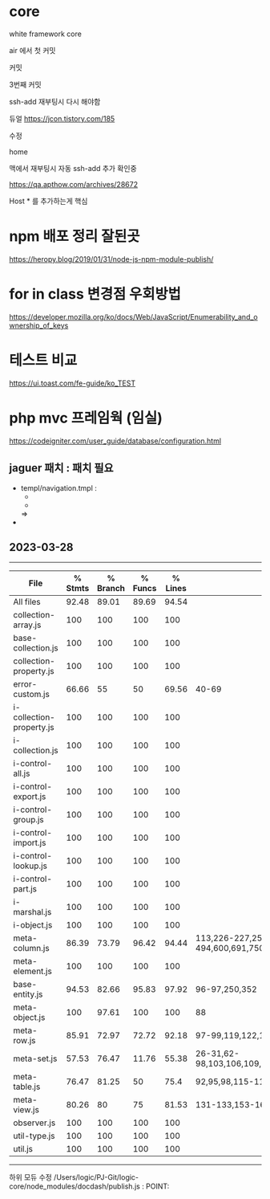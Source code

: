 # core
white framework core

air 에서 첫  커밋

커밋

3번째 커밋


ssh-add 재부팅시 다시 해야함


듀얼
https://jcon.tistory.com/185

수정

home


맥에서 재부팅시 자동 ssh-add 추가 확인중

https://qa.apthow.com/archives/28672

Host * 를 추가하는게 핵심


# npm 배포 정리 잘된곳
https://heropy.blog/2019/01/31/node-js-npm-module-publish/


# for in class 변경점 우회방법
https://developer.mozilla.org/ko/docs/Web/JavaScript/Enumerability_and_ownership_of_keys


# 테스트 비교 
https://ui.toast.com/fe-guide/ko_TEST

# php mvc 프레임웍 (임실)
https://codeigniter.com/user_guide/database/configuration.html


## jaguer 패치 : 패치 필요
- templ/navigation.tmpl : 
    + <li class="item" data-name="<?js= item.longname ?>">
    => <li class="item" data-name="-<?js= item.longname ?>">

## 2023-03-28
----------------------------------------
File                                     | % Stmts | % Branch | % Funcs | % Lines | Uncovered Line #s                                                           
-----------------------------------------|---------|----------|---------|---------|--
All files                 |   92.48 |    89.01 |   89.69 |   94.54 |                                                                 
 collection-array.js      |     100 |      100 |     100 |     100 |                                                                 
 base-collection.js       |     100 |      100 |     100 |     100 |                                                                 
 collection-property.js   |     100 |      100 |     100 |     100 |                                                                 
 error-custom.js          |   66.66 |       55 |      50 |   69.56 | 40-69                                                           
 i-collection-property.js |     100 |      100 |     100 |     100 |                                                                 
 i-collection.js          |     100 |      100 |     100 |     100 |                                                                 
 i-control-all.js         |     100 |      100 |     100 |     100 |                                                                 
 i-control-export.js      |     100 |      100 |     100 |     100 |                                                                 
 i-control-group.js       |     100 |      100 |     100 |     100 |                                                                 
 i-control-import.js      |     100 |      100 |     100 |     100 |                                                                 
 i-control-lookup.js      |     100 |      100 |     100 |     100 |                                                                 
 i-control-part.js        |     100 |      100 |     100 |     100 |                                                                 
 i-marshal.js             |     100 |      100 |     100 |     100 |                                                                 
 i-object.js              |     100 |      100 |     100 |     100 |                                                                 
 meta-column.js           |   86.39 |    73.79 |   96.42 |   94.44 | 113,226-227,251,256,272,354,440,493-494,600,691,750,775,822,860 
 meta-element.js          |     100 |      100 |     100 |     100 |                                                                 
 base-entity.js           |   94.53 |    82.66 |   95.83 |   97.92 | 96-97,250,352                                                   
 meta-object.js           |     100 |    97.61 |     100 |     100 | 88                                                              
 meta-row.js              |   85.91 |    72.97 |   72.72 |   92.18 | 97-99,119,122,157                                               
 meta-set.js              |   57.53 |    76.47 |   11.76 |   55.38 | 26-31,62-98,103,106,109,112,115,118,121,124,127,130,141         
 meta-table.js            |   76.47 |    81.25 |      50 |    75.4 | 92,95,98,115-117,130-144                                        
 meta-view.js             |   80.26 |       80 |      75 |   81.53 | 131-133,153-166                                                 
 observer.js              |     100 |      100 |     100 |     100 |                                                                 
 util-type.js             |     100 |      100 |     100 |     100 |                                                                 
 util.js                  |     100 |      100 |     100 |     100 |    
----------------------------------------


하위 모듀 수정
/Users/logic/PJ-Git/logic-core/node_modules/docdash/publish.js : POINT: